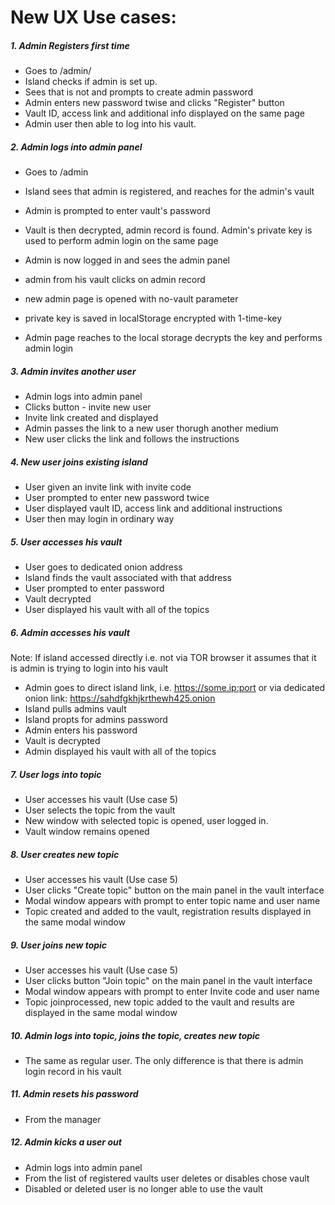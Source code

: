 # New UX Use cases:

##### 1. Admin Registers first time
* Goes to /admin/
* Island checks if admin is set up. 
* Sees that is not and prompts to create admin password 
* Admin enters new password twise and clicks "Register" button
* Vault ID, access link and additional info displayed on the same page
* Admin user then able to log into his vault.

##### 2. Admin logs into admin panel

* Goes to /admin
* Island sees that admin is registered, and reaches for the admin's vault
* Admin is prompted to enter vault's password
* Vault is then decrypted, admin record is found. Admin's private key is used to perform admin login on the same page 
* Admin is now logged in and sees the admin panel


* admin from his vault clicks on admin record
* new admin page is opened with no-vault parameter
* private key is saved in localStorage encrypted with 1-time-key
* Admin page reaches to the local storage decrypts the key and performs admin login


##### 3. Admin invites another user
* Admin logs into admin panel
* Clicks button - invite new user
* Invite link created and displayed
* Admin passes the link to a new user thorugh another medium
* New user clicks the link and follows the instructions

##### 4. New user joins existing island
* User given an invite link with invite code
* User prompted to enter new password twice
* User displayed vault ID, access link and additional instructions
* User then may login in ordinary way

##### 5. User accesses his vault
* User goes to dedicated onion address
* Island finds the vault associated with that address
* User prompted to enter password
* Vault decrypted
* User displayed his vault with all of the topics

##### 6. Admin accesses his vault
Note: If island accessed directly i.e. not via TOR browser it assumes that it is admin is trying to login into his vault
* Admin goes to direct island link, i.e.  https://some.ip:port or via dedicated onion link: https://sahdfgkhjkrthewh425.onion
* Island pulls admins vault 
* Island propts for admins password
* Admin enters his password
* Vault is decrypted 
* Admin displayed his vault with all of the topics

##### 7. User logs into topic
* User accesses his vault (Use case 5)
* User selects the topic from the vault
* New window with selected topic is opened, user logged in.
* Vault window remains opened


##### 8. User creates new topic
* User accesses his vault (Use case 5)
* User clicks  "Create topic" button on the main panel in the vault interface
* Modal window appears with prompt to enter topic name and user name
* Topic created and added to the vault, registration results displayed in the same modal window


##### 9. User joins new topic
* User accesses his vault (Use case 5)
* User clicks button "Join topic" on the main panel in the vault interface
* Modal window appears with prompt to enter Invite code and user name
* Topic joinprocessed, new topic added to the vault and results are displayed in the same modal window

##### 10. Admin logs into topic, joins the topic, creates new topic
* The same as regular user. The only difference is that there is 
    admin login record in his vault

##### 11. Admin resets his password
* From the manager

##### 12. Admin kicks a user out
* Admin logs into admin panel
* From the list of registered vaults user deletes or disables chose vault
* Disabled or deleted user is no longer able to use the vault

